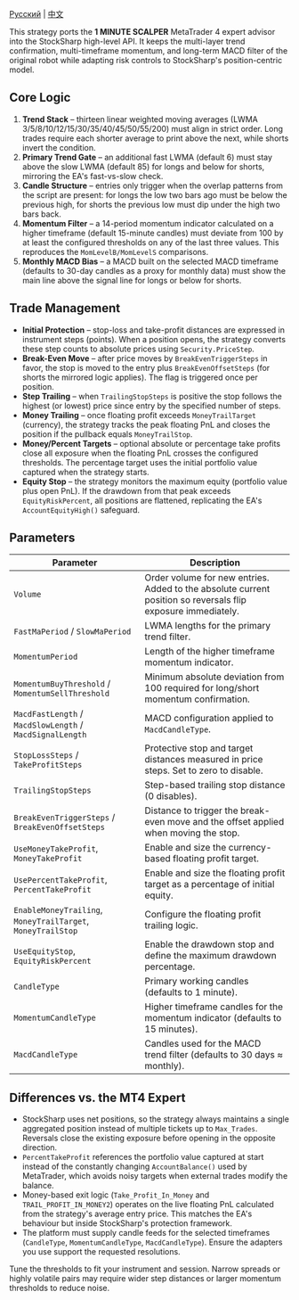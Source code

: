 [Русский](README_ru.md) | [中文](README_cn.md)

This strategy ports the **1 MINUTE SCALPER** MetaTrader 4 expert advisor into the StockSharp high-level API. It keeps the multi-layer trend confirmation, multi-timeframe momentum, and long-term MACD filter of the original robot while adapting risk controls to StockSharp's position-centric model.

## Core Logic

1. **Trend Stack** – thirteen linear weighted moving averages (LWMA 3/5/8/10/12/15/30/35/40/45/50/55/200) must align in strict order. Long trades require each shorter average to print above the next, while shorts invert the condition.
2. **Primary Trend Gate** – an additional fast LWMA (default 6) must stay above the slow LWMA (default 85) for longs and below for shorts, mirroring the EA's fast-vs-slow check.
3. **Candle Structure** – entries only trigger when the overlap patterns from the script are present: for longs the low two bars ago must be below the previous high, for shorts the previous low must dip under the high two bars back.
4. **Momentum Filter** – a 14-period momentum indicator calculated on a higher timeframe (default 15-minute candles) must deviate from 100 by at least the configured thresholds on any of the last three values. This reproduces the `MomLevelB/MomLevelS` comparisons.
5. **Monthly MACD Bias** – a MACD built on the selected MACD timeframe (defaults to 30-day candles as a proxy for monthly data) must show the main line above the signal line for longs or below for shorts.

## Trade Management

- **Initial Protection** – stop-loss and take-profit distances are expressed in instrument steps (points). When a position opens, the strategy converts these step counts to absolute prices using `Security.PriceStep`.
- **Break-Even Move** – after price moves by `BreakEvenTriggerSteps` in favor, the stop is moved to the entry plus `BreakEvenOffsetSteps` (for shorts the mirrored logic applies). The flag is triggered once per position.
- **Step Trailing** – when `TrailingStopSteps` is positive the stop follows the highest (or lowest) price since entry by the specified number of steps.
- **Money Trailing** – once floating profit exceeds `MoneyTrailTarget` (currency), the strategy tracks the peak floating PnL and closes the position if the pullback equals `MoneyTrailStop`.
- **Money/Percent Targets** – optional absolute or percentage take profits close all exposure when the floating PnL crosses the configured thresholds. The percentage target uses the initial portfolio value captured when the strategy starts.
- **Equity Stop** – the strategy monitors the maximum equity (portfolio value plus open PnL). If the drawdown from that peak exceeds `EquityRiskPercent`, all positions are flattened, replicating the EA's `AccountEquityHigh()` safeguard.

## Parameters

| Parameter | Description |
| --- | --- |
| `Volume` | Order volume for new entries. Added to the absolute current position so reversals flip exposure immediately. |
| `FastMaPeriod` / `SlowMaPeriod` | LWMA lengths for the primary trend filter. |
| `MomentumPeriod` | Length of the higher timeframe momentum indicator. |
| `MomentumBuyThreshold` / `MomentumSellThreshold` | Minimum absolute deviation from 100 required for long/short momentum confirmation. |
| `MacdFastLength` / `MacdSlowLength` / `MacdSignalLength` | MACD configuration applied to `MacdCandleType`. |
| `StopLossSteps` / `TakeProfitSteps` | Protective stop and target distances measured in price steps. Set to zero to disable. |
| `TrailingStopSteps` | Step-based trailing stop distance (0 disables). |
| `BreakEvenTriggerSteps` / `BreakEvenOffsetSteps` | Distance to trigger the break-even move and the offset applied when moving the stop. |
| `UseMoneyTakeProfit`, `MoneyTakeProfit` | Enable and size the currency-based floating profit target. |
| `UsePercentTakeProfit`, `PercentTakeProfit` | Enable and size the floating profit target as a percentage of initial equity. |
| `EnableMoneyTrailing`, `MoneyTrailTarget`, `MoneyTrailStop` | Configure the floating profit trailing logic. |
| `UseEquityStop`, `EquityRiskPercent` | Enable the drawdown stop and define the maximum drawdown percentage. |
| `CandleType` | Primary working candles (defaults to 1 minute). |
| `MomentumCandleType` | Higher timeframe candles for the momentum indicator (defaults to 15 minutes). |
| `MacdCandleType` | Candles used for the MACD trend filter (defaults to 30 days ≈ monthly). |

## Differences vs. the MT4 Expert

- StockSharp uses net positions, so the strategy always maintains a single aggregated position instead of multiple tickets up to `Max_Trades`. Reversals close the existing exposure before opening in the opposite direction.
- `PercentTakeProfit` references the portfolio value captured at start instead of the constantly changing `AccountBalance()` used by MetaTrader, which avoids noisy targets when external trades modify the balance.
- Money-based exit logic (`Take_Profit_In_Money` and `TRAIL_PROFIT_IN_MONEY2`) operates on the live floating PnL calculated from the strategy's average entry price. This matches the EA's behaviour but inside StockSharp's protection framework.
- The platform must supply candle feeds for the selected timeframes (`CandleType`, `MomentumCandleType`, `MacdCandleType`). Ensure the adapters you use support the requested resolutions.

Tune the thresholds to fit your instrument and session. Narrow spreads or highly volatile pairs may require wider step distances or larger momentum thresholds to reduce noise.
